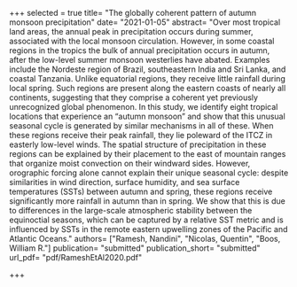 +++
selected = true
title= "The globally coherent pattern of autumn monsoon precipitation"
date= "2021-01-05"
abstract= "Over most tropical land areas, the annual peak in precipitation occurs during summer, associated with the local monsoon circulation. However, in some coastal regions in the tropics the bulk of annual precipitation occurs in autumn, after the low-level summer monsoon westerlies have abated. Examples include the Nordeste region of Brazil, southeastern India and Sri Lanka, and coastal Tanzania. Unlike equatorial regions, they receive little rainfall during local spring. Such regions are present along the eastern coasts of nearly all continents, suggesting that they comprise a coherent yet previously unrecognized global phenomenon.  In this study, we identify eight tropical locations that experience an “autumn monsoon” and show that this unusual seasonal cycle is generated by similar mechanisms in all of these. When these regions receive their peak rainfall, they lie poleward of the ITCZ in easterly low-level winds. The spatial structure of precipitation in these regions can be explained by their placement to the east of mountain ranges that organize moist convection on their windward sides. However, orographic forcing alone cannot explain their unique seasonal cycle: despite similarities in wind direction, surface humidity, and sea surface temperatures (SSTs) between autumn and spring, these regions receive significantly more rainfall in autumn than in spring. We show that this is due to differences in the large-scale atmospheric stability between the equinoctial seasons, which can be captured by a relative SST metric and is influenced by SSTs in the remote eastern upwelling zones of the Pacific and Atlantic Oceans."
authors= ["Ramesh, Nandini", "Nicolas, Quentin", "Boos, William R."]
publication= "submitted"
publication_short= "submitted"
url_pdf= "pdf/RameshEtAl2020.pdf"

+++


